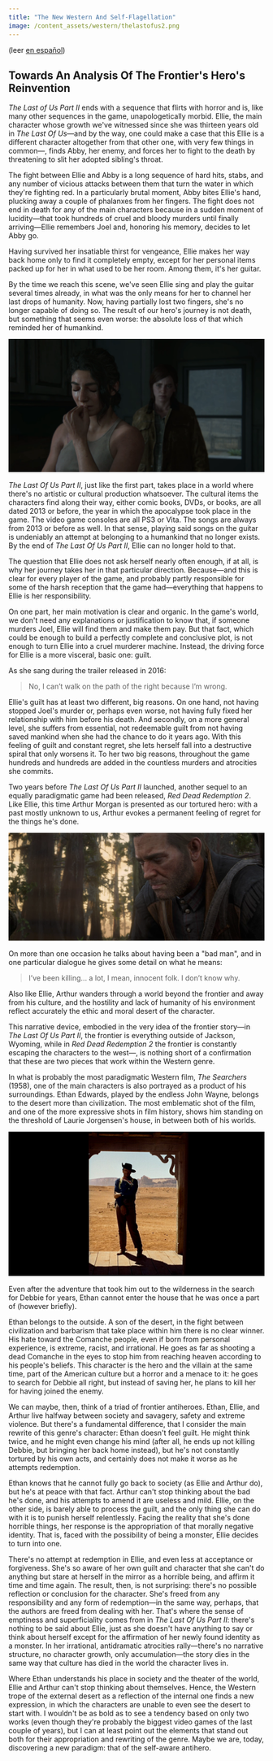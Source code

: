 ```yaml
---
title: "The New Western And Self-Flagellation"
image: /content_assets/western/thelastofus2.png
---
```


(leer [en español](/el-nuevo-western-y-la-autoflagelacion))

## Towards An Analysis Of The Frontier's Hero's Reinvention

*The Last of Us Part II* ends with a sequence that flirts with horror and is, like many other sequences in the game, unapologetically morbid. Ellie, the main character whose growth we've witnessed since she was thirteen years old in *The Last Of Us*—and by the way, one could make a case that this Ellie is a different character altogether from that other one, with very few things in common—, finds Abby, her enemy, and forces her to fight to the death by threatening to slit her adopted sibling's throat.
<!--more-->
The fight between Ellie and Abby is a long sequence of hard hits, stabs, and any number of vicious attacks between them that turn the water in which they're fighting red. In a particularly brutal moment, Abby bites Ellie's hand, plucking away a couple of phalanxes from her fingers. The fight does not end in death for any of the main characters because in a sudden moment of lucidity—that took hundreds of cruel and bloody murders until finally arriving—Ellie remembers Joel and, honoring his memory, decides to let Abby go.

Having survived her insatiable thirst for vengeance, Ellie makes her way back home only to find it completely empty, except for her personal items packed up for her in what used to be her room. Among them, it's her guitar.

By the time we reach this scene, we've seen Ellie sing and play the guitar several times already, in what was the only means for her to channel her last drops of humanity. Now, having partially lost two fingers, she's no longer capable of doing so. The result of our hero's journey is not death, but something that seems even worse: the absolute loss of that which reminded her of humankind.

![The Last of Us Part II](/content_assets/western/thelastofus2.png)

*The Last Of Us Part II*, just like the first part, takes place in a world where there's no artistic or cultural production whatsoever. The cultural items the characters find along their way, either comic books, DVDs, or books, are all dated 2013 or before, the year in which the apocalypse took place in the game. The video game consoles are all PS3 or Vita. The songs are always from 2013 or before as well. In that sense, playing said songs on the guitar is undeniably an attempt at belonging to a humankind that no longer exists. By the end of *The Last Of Us Part II*, Ellie can no longer hold to that.

The question that Ellie does not ask herself nearly often enough, if at all, is why her journey takes her in that particular direction. Because—and this is clear for every player of the game, and probably partly responsible for some of the harsh reception that the game had—everything that happens to Ellie is her responsibility.

On one part, her main motivation is clear and organic. In the game's world, we don't need any explanations or justification to know that, if someone murders Joel, Ellie will find them and make them pay. But that fact, which could be enough to build a perfectly complete and conclusive plot, is not enough to turn Ellie into a cruel murderer machine. Instead, the driving force for Ellie is a more visceral, basic one: guilt.

As she sang during the trailer released in 2016:

> No, I can’t walk on the path of the right because I’m wrong.

Ellie's guilt has at least two different, big reasons. On one hand, not having stopped Joel's murder or, perhaps even worse, not having fully fixed her relationship with him before his death. And secondly, on a more general level, she suffers from essential, not redeemable guilt from not having saved mankind when she had the chance to do it years ago. With this feeling of guilt and constant regret, she lets herself fall into a destructive spiral that only worsens it. To her two big reasons, throughout the game hundreds and hundreds are added in the countless murders and atrocities she commits.

Two years before *The Last Of Us Part II* launched, another sequel to an equally paradigmatic game had been released, *Red Dead Redemption 2*. Like Ellie, this time Arthur Morgan is presented as our tortured hero: with a past mostly unknown to us, Arthur evokes a permanent feeling of regret for the things he's done.

![Red Dead Redemption 2](/content_assets/western/rdr2.png)

On more than one occasion he talks about having been a "bad man", and in one particular dialogue he gives some detail on what he means:

> I’ve been killing... a lot, I mean, innocent folk. I don’t know why.

Also like Ellie, Arthur wanders through a world beyond the frontier and away from his culture, and the hostility and lack of humanity of his environment reflect accurately the ethic and moral desert of the character.

This narrative device, embodied in the very idea of the frontier story—in *The Last Of Us Part II*, the frontier is everything outside of Jackson, Wyoming, while in *Red Dead Redemption 2* the frontier is constantly escaping the characters to the west—, is nothing short of a confirmation that these are two pieces that work within the Western genre.

In what is probably the most paradigmatic Western film, *The Searchers* (1958), one of the main characters is also portrayed as a product of his surroundings. Ethan Edwards, played by the endless John Wayne, belongs to the desert more than civilization. The most emblematic shot of the film, and one of the more expressive shots in film history, shows him standing on the threshold of Laurie Jorgensen's house, in between both of his worlds.

![The Searchers](/content_assets/western/searchers.jpeg)

Even after the adventure that took him out to the wilderness in the search for Debbie for years, Ethan cannot enter the house that he was once a part of (however briefly).

Ethan belongs to the outside. A son of the desert, in the fight between civilization and barbarism that take place within him there is no clear winner. His hate toward the Comanche people, even if born from personal experience, is extreme, racist, and irrational. He goes as far as shooting a dead Comanche in the eyes to stop him from reaching heaven according to his people's beliefs. This character is the hero and the villain at the same time, part of the American culture but a horror and a menace to it: he goes to search for Debbie all right, but instead of saving her, he plans to kill her for having joined the enemy.

We can maybe, then, think of a triad of frontier antiheroes. Ethan, Ellie, and Arthur live halfway between society and savagery, safety and extreme violence. But there's a fundamental difference, that I consider the main rewrite of this genre's character: Ethan doesn't feel guilt. He might think twice, and he might even change his mind (after all, he ends up not killing Debbie, but bringing her back home instead), but he's not constantly tortured by his own acts, and certainly does not make it worse as he attempts redemption.

Ethan knows that he cannot fully go back to society (as Ellie and Arthur do), but he's at peace with that fact. Arthur can't stop thinking about the bad he's done, and his attempts to amend it are useless and mild. Ellie, on the other side, is barely able to process the guilt, and the only thing she can do with it is to punish herself relentlessly. Facing the reality that she's done horrible things, her response is the appropriation of that morally negative identity. That is, faced with the possibility of being a monster, Ellie decides to turn into one.

There's no attempt at redemption in Ellie, and even less at acceptance or forgiveness. She's so aware of her own guilt and character that she can't do anything but stare at herself in the mirror as a horrible being, and affirm it time and time again. The result, then, is not surprising: there's no possible reflection or conclusion for the character. She's freed from any responsibility and any form of redemption—in the same way, perhaps, that the authors are freed from dealing with her. That's where the sense of emptiness and superficiality comes from in *The Last Of Us Part II*: there's nothing to be said about Ellie, just as she doesn't have anything to say or think about herself except for the affirmation of her newly found identity as a monster. In her irrational, antidramatic atrocities rally—there's no narrative structure, no character growth, only accumulation—the story dies in the same way that culture has died in the world the character lives in. 

Where Ethan understands his place in society and the theater of the world, Ellie and Arthur can't stop thinking about themselves. Hence, the Western trope of the external desert as a reflection of the internal one finds a new expression, in which the characters are unable to even see the desert to start with. I wouldn't be as bold as to see a tendency based on only two works (even though they're probably the biggest video games of the last couple of years), but I can at least point out the elements that stand out both for their appropriation and rewriting of the genre. Maybe we are, today, discovering a new paradigm: that of the self-aware antihero.
















